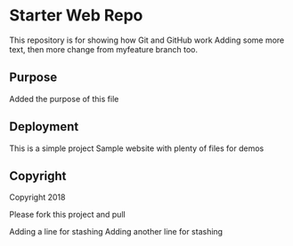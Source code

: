 # Starter Web Repo

This repository is for showing how Git and GitHub work
Adding some more text, then more change from myfeature branch too.

## Purpose
Added the purpose of this file

## Deployment
This is a simple project
Sample website with plenty of files for demos

## Copyright
Copyright 2018

Please fork this project and pull

Adding a line for stashing
Adding another line for stashing
